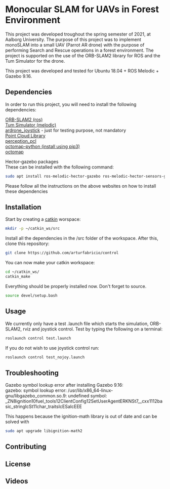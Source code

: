 # Monocular SLAM for UAVs in Forest Environment

This project was developed troughout the spring semester of 2021, at Aalborg University. The purpose of this project was to implement monoSLAM into a small UAV (Parrot AR drone) with the purpose of performing Search and Rescue operations in a forest environment. The project is supported on the use of the ORB-SLAM2 library for ROS and the Tum Simulator for the drone.

This project was developed and tested for Ubuntu 18.04 + ROS Melodic + Gazebo 9.16.

## Dependencies

In order to run this project, you will need to install the following dependencies:

[ORB-SLAM2 (ros)](http://wiki.ros.org/orb_slam2_ros)<br/>
[Tum Simulator (melodic)](https://github.com/surajmahangade/tum_simulator_melodic)<br/>
[ardrone_joystick](https://github.com/acpopescu/ardrone_joystick) - just for testing purpose, not mandatory<br/>
[Point Cloud Library](https://pointclouds.org/downloads/)<br/>
[perception_pcl](https://github.com/ros-perception/perception_pcl) <br/>
[octomap-python (install using pip3)](https://pypi.org/project/octomap-python/1.8.0.post8/) <br/>
[octomap](http://wiki.ros.org/octomap)<br/>

Hector-gazebo packages <br/>
These can be installed with the following command:

```bash
sudo apt install ros-melodic-hector-gazebo ros-melodic-hector-sensors-gazebo ros-melodic-hector-xacro-tools
```

Please follow all the instructions on the above websites on how to install these dependencies

## Installation

Start by creating a [catkin](http://wiki.ros.org/catkin/Tutorials/create_a_workspace) worspace:

```bash
mkdir -p ~/catkin_ws/src
```

Install all the dependencies in the /src folder of the workspace. After this, clone this repository:

```bash
git clone https://github.com/arturfabricio/control
```

You can now make your catkin workspace:

```bash
cd ~/catkin_ws/
catkin_make
```

Everything should be properly installed now. Don't forget to source.

```bash
source devel/setup.bash
```

## Usage

We currently only have a test .launch file which starts the simulation, ORB-SLAM2, rviz and joystick control. Test by typing the following on a terminal:

```bash
roslaunch control test.launch
```

If you do not wish to use joystick control run:

```bash
roslaunch control test_nojoy.launch
```

## Troubleshooting

Gazebo symbol lookup error after installing Gazebo 9.16:<br/>
gazebo: symbol lookup error: /usr/lib/x86_64-linux-gnu/libgazebo_common.so.9: undefined symbol: \_ZN8ignition10fuel_tools12ClientConfig12SetUserAgentERKNSt7\_\_cxx1112basic_stringIcSt11char_traitsIcESaIcEEE

This happens because the ignition-math library is out of date and can be solved with

```bash
sudo apt upgrade libignition-math2
```

## Contributing

## License

## Videos
